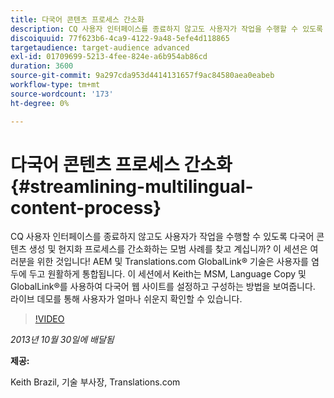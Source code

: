 ```yaml
---
title: 다국어 콘텐츠 프로세스 간소화
description: CQ 사용자 인터페이스를 종료하지 않고도 사용자가 작업을 수행할 수 있도록 다국어 콘텐츠 생성 및 현지화 프로세스를 간소화하는 모범 사례에 대해 알아봅니다. AEM 및 Translations.com GlobalLink® 기술은 사용자를 염두에 두고 원활하게 통합됩니다. Keith가 MSM, 언어 사본 및 GlobalLink®를 사용하여 다국어 웹 사이트를 설정하고 구성하는 방법을 시연해 보십시오. 라이브 데모를 통해 사용자가 얼마나 쉬운지 확인할 수 있습니다.
discoiquuid: 77f623b6-4ca9-4122-9a48-5efe4d118865
targetaudience: target-audience advanced
exl-id: 01709699-5213-4fee-824e-a6b954ab86cd
duration: 3600
source-git-commit: 9a297cda953d4414131657f9ac84580aea0eabeb
workflow-type: tm+mt
source-wordcount: '173'
ht-degree: 0%

---
```


# 다국어 콘텐츠 프로세스 간소화{#streamlining-multilingual-content-process}

CQ 사용자 인터페이스를 종료하지 않고도 사용자가 작업을 수행할 수 있도록 다국어 콘텐츠 생성 및 현지화 프로세스를 간소화하는 모범 사례를 찾고 계십니까? 이 세션은 여러분을 위한 것입니다! AEM 및 Translations.com GlobalLink® 기술은 사용자를 염두에 두고 원활하게 통합됩니다. 이 세션에서 Keith는 MSM, Language Copy 및 GlobalLink®를 사용하여 다국어 웹 사이트를 설정하고 구성하는 방법을 보여줍니다. 라이브 데모를 통해 사용자가 얼마나 쉬운지 확인할 수 있습니다.

>[!VIDEO](https://video.tv.adobe.com/v/19569/?quality=9)

*2013년 10월 30일에 배달됨*

**제공:**

Keith Brazil, 기술 부사장, Translations.com

<!--
[Get back to the Overview](https://helpx.adobe.com/kr/experience-manager/kt/eseminars/gems/aem-index.html)
-->
